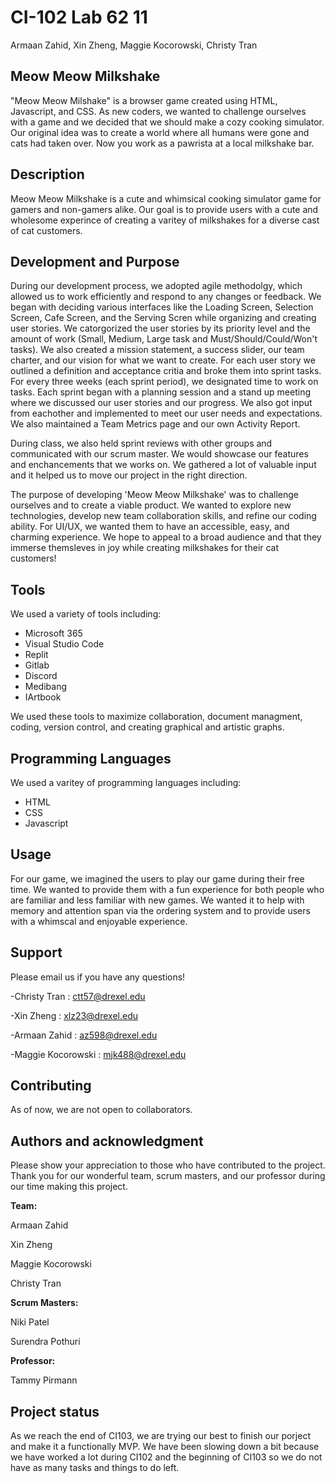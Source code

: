 # CI-102 Lab 62 11
Armaan Zahid, Xin Zheng, Maggie Kocorowski, Christy Tran

## Meow Meow Milkshake
"Meow Meow Milshake" is a browser game created using HTML, Javascript, and CSS. As new coders, we wanted to challenge ourselves with a game and we decided that we should make a cozy cooking simulator. Our original idea was to create a world where all humans were gone and cats had taken over. Now you work as a pawrista at a local milkshake bar. 

## Description
Meow Meow Milkshake is a cute and whimsical cooking simulator game for gamers and non-gamers alike. Our goal is to provide users with a cute and wholesome experince of creating a varitey of milkshakes for a diverse cast of cat customers. 


## Development and Purpose

During our development process, we adopted agile methodolgy, which allowed us to work efficiently and respond to any changes or feedback. We began with deciding various interfaces like the Loading Screen, Selection Screen, Cafe Screen, and the Serving Scren while organizing and creating user stories. We catorgorized the user stories by its priority level and the amount of work (Small, Medium, Large task and Must/Should/Could/Won't tasks). We also created a mission statement, a success slider, our team charter, and our vision for what we want to create. For each user story we outlined a definition and acceptance critia and broke them into sprint tasks. For every three weeks (each sprint period), we designated time to work on tasks. Each sprint began with a planning session and a stand up meeting where we discussed our user stories and our progress. We also got input from eachother and implemented to meet our user needs and expectations. We also maintained a Team Metrics page and our own Activity Report.

During class, we also held sprint reviews with other groups and communicated with our scrum master. We would showcase our features and enchancements that we works on. We gathered a lot of valuable input and it helped us to move our project in the right direction. 

The purpose of developing 'Meow Meow Milkshake' was to challenge ourselves and to create a viable product. We wanted to explore new technologies, develop new team collaboration skills, and refine our coding ability. For UI/UX, we wanted them to have an accessible, easy, and charming experience. We hope to appeal to a broad audience and that they immerse themsleves in joy while creating milkshakes for their cat customers! 

## Tools
We used a variety of tools including:
- Microsoft 365
- Visual Studio Code
- Replit
- Gitlab
- Discord
- Medibang
- IArtbook

We used these tools to maximize collaboration, document managment, coding, version control, and creating graphical and artistic graphs.

## Programming Languages
We used a varitey of programming languages including:
- HTML
- CSS
- Javascript

## Usage
For our game, we imagined the users to play our game during their free time. We wanted to provide them with a fun experience for both people who are familiar and less familiar with new games. 
We wanted it to help with memory and attention span via the ordering system and to provide users with a whimscal and enjoyable experience. 

## Support
Please email us if you have any questions!

-Christy Tran : ctt57@drexel.edu

-Xin Zheng : xlz23@drexel.edu

-Armaan Zahid : az598@drexel.edu

-Maggie Kocorowski : mjk488@drexel.edu


## Contributing
As of now, we are not open to collaborators.

## Authors and acknowledgment
Please show your appreciation to those who have contributed to the project.
Thank you for our wonderful team, scrum masters, and our professor during our time making this project.

**Team:**

  Armaan Zahid

  Xin Zheng

  Maggie Kocorowski

  Christy Tran

**Scrum Masters:**

  Niki Patel 

  Surendra Pothuri

**Professor:**

  Tammy Pirmann


## Project status
As we reach the end of CI103, we are trying our best to finish our porject and make it a functionally MVP. We have been slowing down a bit because we have worked a lot during CI102 and the beginning of CI103 so we do not have as many tasks and things to do left. 
